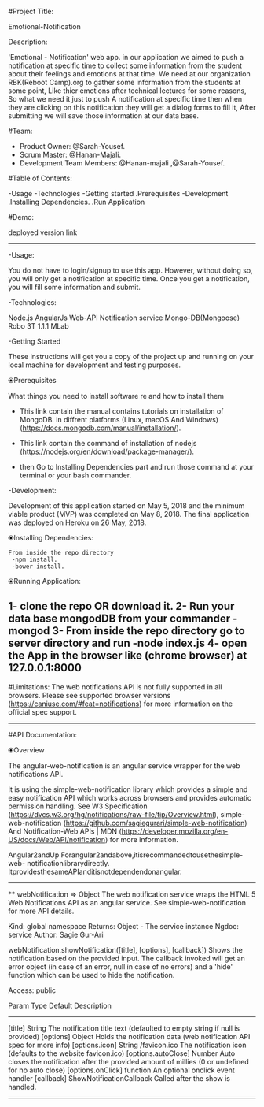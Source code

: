 #Project Title:

Emotional-Notification

Description:

'Emotional - Notification' web app. in our application we aimed to push a notification at specific time to collect some information from the student about their feelings and emotions at that time.
 We need at our organization RBK(Reboot Camp).org to gather some information from the students at some point, 
 Like thier emotions after technical lectures for some reasons, So what we need it just to push 
 A notification at specific time then when they are clicking  on this notification they will get a dialog forms to fill it,
 After submitting we will save those information at our data base.

#Team:
 - Product Owner: @Sarah-Yousef.
 - Scrum Master: @Hanan-Majali.
 - Development Team Members: @Hanan-majali ,@Sarah-Yousef.

#Table of Contents:

  -Usage
  -Technologies
  -Getting started
    .Prerequisites
  -Development
    .Installing Dependencies.
    .Run Application

#Demo:

deployed version link  

--------------------------------------------------------------------------------------------------------------------------------------------------------------------    

-Usage:

You do not have to login/signup to use this app. However, without doing so, you will only get a notification at specific time. Once you get a notification, you will fill some information and submit.

-Technologies:

   Node.js
   AngularJs
   Web-API Notification service
   Mongo-DB(Mongoose)
   Robo 3T 1.1.1
   MLab

-Getting Started

These instructions will get you a copy of the project up and running on your local machine for development and testing purposes.

  ⦿Prerequisites

   What things you need to install software re and how to install them 
   * This link contain the manual contains tutorials on installation of MongoDB. in diffrent platforms (Linux, macOS And Windows)
       (https://docs.mongodb.com/manual/installation/).
   * This link contain the command of installation of nodejs
       (https://nodejs.org/en/download/package-manager/).

   * then Go to Installing Dependencies part and run those command at your terminal or your bash commander.

-Development:

  Development of this application started on May 5, 2018 and the minimum viable product (MVP) was completed on May 8, 2018. The final application was deployed on Heroku on 26 May, 2018.

  ⦿Installing Dependencies:

    From inside the repo directory 
     -npm install.
     -bower install.

   
  ⦿Running Application:

   1- clone the repo OR download it.
   2- Run your data base mongodDB from your commander
     - mongod
   3- From inside the repo directory go to server directory and run
     -node index.js 
   4- open the App in the browser like (chrome browser) at 127.0.0.1:8000  
--------------------------------------------------------------------------------------------------------------------------------------------------------------

#Limitations:
The web notifications API is not fully supported in all browsers.
Please see supported browser versions (https://caniuse.com/#feat=notifications) for more information on the official spec support.

--------------------------------------------------------------------------------------------------------------------------------------------------------------

#API Documentation:

⦿Overview 

 The angular-web-notification is an angular service wrapper for the web notifications API.

It is using the simple-web-notification library which provides a simple and easy notification API which works across browsers and provides automatic permission handling.
See W3 Specification (https://dvcs.w3.org/hg/notifications/raw-file/tip/Overview.html), simple-web-notification (https://github.com/sagiegurari/simple-web-notification) 
And Notification-Web APIs | MDN (https://developer.mozilla.org/en-US/docs/Web/API/notification) for more information.

 Angular2andUp Forangular2andabove,itisrecommandedtousethesimple-web-
 notificationlibrarydirectly.
 ItprovidesthesameAPIanditisnotdependendonangular.

--------------------------------------------------------------------------------------------------------------------------------------------------------------

** webNotification ⇒ Object
    The web notification service wraps the HTML 5 Web Notifications API as an angular service.
    See simple-web-notification for more API details.

Kind: global namespace
Returns: Object - The service instance
Ngdoc: service
Author: Sagie Gur-Ari

webNotification.showNotification([title], [options], [callback])
  Shows the notification based on the provided input.
  The callback invoked will get an error object (in case of an error, null in case of no errors) and a 'hide' function which can be used to hide the notification.

Access: public

Param               Type              Default                                       Description
-----               -----             -------                                       -----------
[title]              String                                     The notification title text (defaulted to empty string if null is provided)
[options]            Object                                     Holds the notification data (web notification API spec for more info)
[options.icon]       String            /favicon.ico               The notification icon (defaults to the website favicon.ico)
[options.autoClose]  Number                                     Auto closes the notification after the provided amount of millies (0 or undefined for no auto close)
[options.onClick]  function                                 An optional onclick event handler
[callback]           ShowNotificationCallback                 Called after the show is handled.


--------------------------------------------------------------------------------------------------------------------------------------------------------------


























